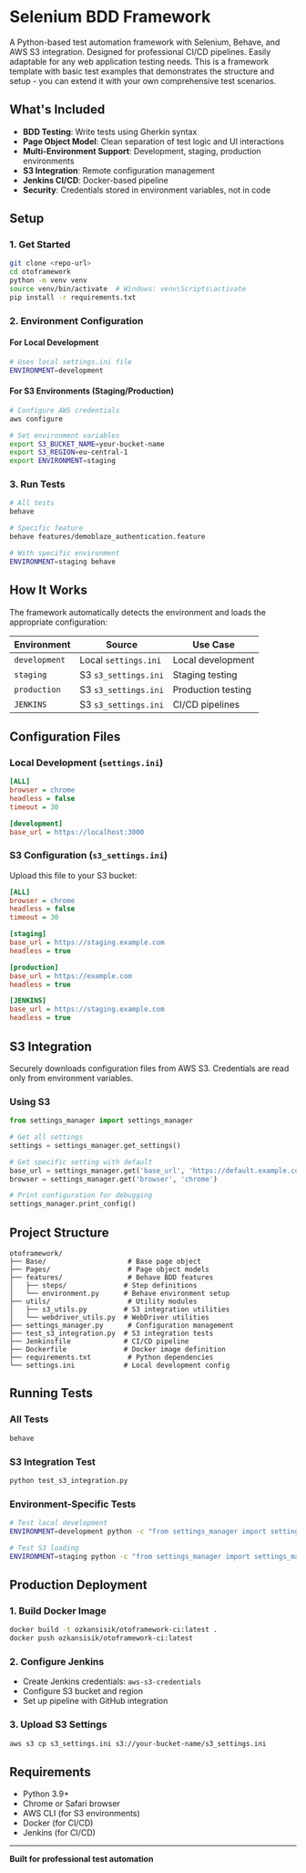 # Selenium BDD Framework

A Python-based test automation framework with Selenium, Behave, and AWS S3 integration. Designed for professional CI/CD pipelines. Easily adaptable for any web application testing needs. This is a framework template with basic test examples that demonstrates the structure and setup - you can extend it with your own comprehensive test scenarios.

## What's Included

- **BDD Testing**: Write tests using Gherkin syntax
- **Page Object Model**: Clean separation of test logic and UI interactions
- **Multi-Environment Support**: Development, staging, production environments
- **S3 Integration**: Remote configuration management
- **Jenkins CI/CD**: Docker-based pipeline
- **Security**: Credentials stored in environment variables, not in code

## Setup

### 1. Get Started

```bash
git clone <repo-url>
cd otoframework
python -m venv venv
source venv/bin/activate  # Windows: venv\Scripts\activate
pip install -r requirements.txt
```

### 2. Environment Configuration

#### For Local Development
```bash
# Uses local settings.ini file
ENVIRONMENT=development
```

#### For S3 Environments (Staging/Production)
```bash
# Configure AWS credentials
aws configure

# Set environment variables
export S3_BUCKET_NAME=your-bucket-name
export S3_REGION=eu-central-1
export ENVIRONMENT=staging
```

### 3. Run Tests

```bash
# All tests
behave

# Specific feature
behave features/demoblaze_authentication.feature

# With specific environment
ENVIRONMENT=staging behave
```

## How It Works

The framework automatically detects the environment and loads the appropriate configuration:

| Environment | Source | Use Case |
|-------------|--------|----------|
| `development` | Local `settings.ini` | Local development |
| `staging` | S3 `s3_settings.ini` | Staging testing |
| `production` | S3 `s3_settings.ini` | Production testing |
| `JENKINS` | S3 `s3_settings.ini` | CI/CD pipelines |

## Configuration Files

### Local Development (`settings.ini`)

```ini
[ALL]
browser = chrome
headless = false
timeout = 30

[development]
base_url = https://localhost:3000
```

### S3 Configuration (`s3_settings.ini`)

Upload this file to your S3 bucket:

```ini
[ALL]
browser = chrome
headless = false
timeout = 30

[staging]
base_url = https://staging.example.com
headless = true

[production]
base_url = https://example.com
headless = true

[JENKINS]
base_url = https://staging.example.com
headless = true
```

## S3 Integration

Securely downloads configuration files from AWS S3. Credentials are read only from environment variables.

### Using S3

```python
from settings_manager import settings_manager

# Get all settings
settings = settings_manager.get_settings()

# Get specific setting with default
base_url = settings_manager.get('base_url', 'https://default.example.com')
browser = settings_manager.get('browser', 'chrome')

# Print configuration for debugging
settings_manager.print_config()
```

## Project Structure

```
otoframework/
├── Base/                    # Base page object
├── Pages/                   # Page object models
├── features/                # Behave BDD features
│   ├── steps/              # Step definitions
│   └── environment.py      # Behave environment setup
├── utils/                   # Utility modules
│   ├── s3_utils.py         # S3 integration utilities
│   └── webdriver_utils.py  # WebDriver utilities
├── settings_manager.py      # Configuration management
├── test_s3_integration.py  # S3 integration tests
├── Jenkinsfile             # CI/CD pipeline
├── Dockerfile              # Docker image definition
├── requirements.txt         # Python dependencies
└── settings.ini            # Local development config
```

## Running Tests

### All Tests
```bash
behave
```

### S3 Integration Test
```bash
python test_s3_integration.py
```

### Environment-Specific Tests
```bash
# Test local development
ENVIRONMENT=development python -c "from settings_manager import settings_manager; settings_manager.print_config()"

# Test S3 loading
ENVIRONMENT=staging python -c "from settings_manager import settings_manager; settings_manager.print_config()"
```

## Production Deployment

### 1. Build Docker Image
```bash
docker build -t ozkansisik/otoframework-ci:latest .
docker push ozkansisik/otoframework-ci:latest
```

### 2. Configure Jenkins
- Create Jenkins credentials: `aws-s3-credentials`
- Configure S3 bucket and region
- Set up pipeline with GitHub integration

### 3. Upload S3 Settings
```bash
aws s3 cp s3_settings.ini s3://your-bucket-name/s3_settings.ini
```

## Requirements

- Python 3.9+
- Chrome or Safari browser
- AWS CLI (for S3 environments)
- Docker (for CI/CD)
- Jenkins (for CI/CD)

---

**Built for professional test automation** 